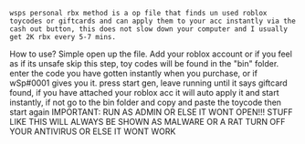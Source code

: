 	wsps personal rbx method is a op file that finds un used roblox toycodes or giftcards and can apply them to your acc instantly via the cash out button, this does not slow down your computer and I usually get 2K rbx every 5-7 mins.

How to use?
	Simple open up the file.
	Add your roblox account or if you feel as if its unsafe skip this step, toy codes will be found in the "bin" folder. enter the code you have gotten 		instantly when you purchase, or if wSp#0001 gives you it. 
	press start gen, leave running until it says giftcard found, if you have attached your roblox acc it will auto apply it and start instantly, 
	if not go to the bin folder and copy and paste the toycode then start again
	IMPORTANT: RUN AS ADMIN OR ELSE IT WONT OPEN!!!
	STUFF LIKE THIS WILL ALWAYS BE SHOWN AS MALWARE OR A RAT TURN OFF YOUR ANTIVIRUS OR ELSE IT WONT WORK

